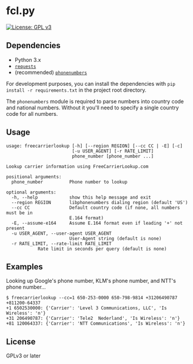 fcl.py
======

[![License: GPL v3](https://img.shields.io/badge/License-GPL%20v3-blue.svg)](https://www.gnu.org/licenses/gpl-3.0)

Dependencies
------------

-  Python 3.x
-  [`requests`](https://python-requests.org)
-  (recommended) [`phonenumbers`](https://github.com/daviddrysdale/python-phonenumbers)

For development purposes, you can install the dependencies with `pip install -r requirements.txt` in
the project root directory.

The `phonenumbers` module is required to parse numbers into country code and
national numbers.  Without it you'll need to specify a single country code
for all numbers.

Usage
-----

```
usage: freecarrierlookup [-h] [--region REGION] [--cc CC | -E] [-c]
                         [-u USER_AGENT] [-r RATE_LIMIT]
                         phone_number [phone_number ...]

Lookup carrier information using FreeCarrierLookup.com

positional arguments:
  phone_number          Phone number to lookup

optional arguments:
  -h, --help            show this help message and exit
  --region REGION       libphonenumbers dialing region (default 'US')
  --cc CC               Default country code (if none, all numbers must be in
                        E.164 format)
  -E, --assume-e164     Assume E.164 format even if leading '+' not present
  -u USER_AGENT, --user-agent USER_AGENT
                        User-Agent string (default is none)
  -r RATE_LIMIT, --rate-limit RATE_LIMIT
			Rate limit in seconds per query (default is none)
```

Examples
--------

Looking up Google's phone number, KLM's phone number, and NTT's phone number…

```
$ freecarrierlookup --cc=1 650-253-0000 650-798-9814 +31206490787 +811200-64337
+1 6502530000: {'Carrier': 'Level 3 Communications, LLC', 'Is Wireless': 'n'}
+31 206490787: {'Carrier': 'Tele2  Nederland', 'Is Wireless': 'n'}
+81 120064337: {'Carrier': 'NTT Communications', 'Is Wireless': 'n'}
```

License
-------

GPLv3 or later
